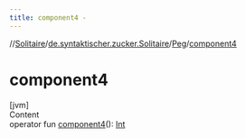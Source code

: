 ```yaml
---
title: component4 -
---
```

//[Solitaire](../../index.md)/[de.syntaktischer.zucker.Solitaire](../index.md)/[Peg](index.md)/[component4](component4.md)



# component4  
[jvm]  
Content  
operator fun [component4](component4.md)(): [Int](https://kotlinlang.org/api/latest/jvm/stdlib/kotlin/-int/index.html)  



